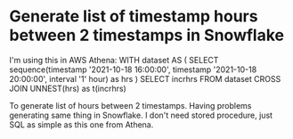
# Generate list of timestamp hours between 2 timestamps in Snowflake

I'm using this in AWS Athena:
WITH dataset AS (
  SELECT
    sequence(timestamp '2021-10-18 16:00:00', timestamp '2021-10-18 20:00:00', interval '1' hour) as hrs
)
SELECT incrhrs FROM dataset
CROSS JOIN UNNEST(hrs) as t(incrhrs)

To generate list of hours between 2 timestamps.
Having problems generating same thing in Snowflake. I don't need stored procedure, just SQL as simple as this one from Athena.

        